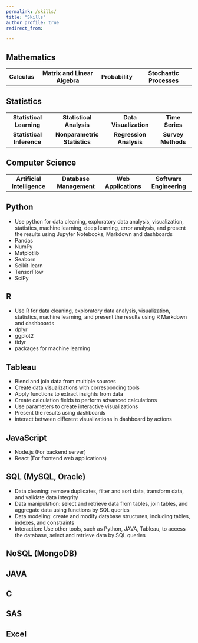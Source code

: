 ```yaml
---
permalink: /skills/
title: "Skills"
author_profile: true
redirect_from: 

---
```


## Mathematics
<table>
    <tr>
        <td align="center"><b>Calculus</b></td>
        <td align="center"><b>Matrix and Linear Algebra</b></td>
        <td align="center"><b>Probability</b></td>
        <td align="center"><b>Stochastic Processes</b></td>
    </tr>
</table>


## Statistics
<table>
    <tr>
        <td align="center"><b>Statistical Learning</b></td>
        <td align="center"><b>Statistical Analysis</b></td>
        <td align="center"><b>Data Visualization</b></td>
        <td align="center"><b>Time Series</b></td>
    </tr>
    <tr>
        <td align="center"><b>Statistical Inference</b></td>
        <td align="center"><b>Nonparametric Statistics</b></td>
        <td align="center"><b>Regression Analysis</b></td>
        <td align="center"><b>Survey Methods</b></td>
    </tr>
</table>


## Computer Science
<table>
    <tr>
        <td align="center"><b>Artificial Intelligence</b></td>
        <td align="center"><b>Database Management</b></td>
        <td align="center"><b>Web Applications</b></td>
        <td align="center"><b>Software Engineering</b></td>
    </tr>
</table>


## Python
 * Use python for data cleaning, exploratory data analysis, visualization, statistics, machine learning, deep learning, error analysis, and present the results using Jupyter Notebooks, Markdown and dashboards
 * Pandas
 * NumPy
 * Matplotlib
 * Seaborn
 * Scikit-learn
 * TensorFlow
 * SciPy

## R
* Use R for data cleaning, exploratory data analysis, visualization, statistics, machine learning, and present the results using R Markdown and dashboards
* dplyr
* ggplot2
* tidyr
* packages for machine learning

## Tableau
* Blend and join data from multiple sources
* Create data visualizations with corresponding  tools
* Apply functions to extract insights from data
* Create calculation fields to perform advanced calculations
* Use parameters to create interactive visualizations
* Present the results using dashboards
* interact between different visualizations in dashboard by actions

## JavaScript
* Node.js (For backend server)
* React (For frontend web applications)

## SQL (MySQL, Oracle)
* Data cleaning: remove duplicates, filter and sort data, transform data, and validate data integrity
* Data manipulation: select and retrieve data from tables, join tables, and aggregate data using functions by SQL queries
* Data modeling: create and modify database structures, including tables, indexes, and constraints
* Interaction: Use other tools, such as Python, JAVA, Tableau, to access the database, select and retrieve data by SQL queries

## NoSQL (MongoDB)

## JAVA

## C

## SAS

## Excel


